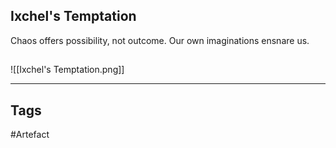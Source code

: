 ## Ixchel's Temptation
Chaos offers possibility, not outcome.
Our own imaginations ensnare us.
## 
![[Ixchel's Temptation.png]]

---
## Tags
#Artefact
